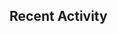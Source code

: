 <!-- chore: tiny tweak for PR -->

## Recent Activity
<!--START_SECTION:activity-->

<!--END_SECTION:activity-->
